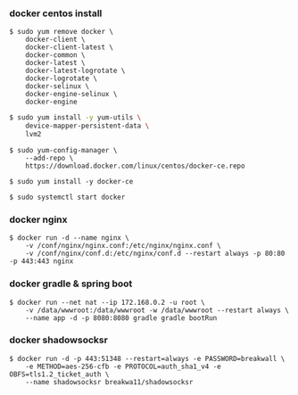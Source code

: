 ### docker centos install

```
$ sudo yum remove docker \
    docker-client \
    docker-client-latest \
    docker-common \
    docker-latest \
    docker-latest-logrotate \
    docker-logrotate \
    docker-selinux \
    docker-engine-selinux \
    docker-engine
```

```bash
$ sudo yum install -y yum-utils \
    device-mapper-persistent-data \
    lvm2
```

```
$ sudo yum-config-manager \
    --add-repo \
    https://download.docker.com/linux/centos/docker-ce.repo
```

```
$ sudo yum install -y docker-ce
```

```
$ sudo systemctl start docker
```

### docker nginx

```
$ docker run -d --name nginx \
    -v /conf/nginx/nginx.conf:/etc/nginx/nginx.conf \
    -v /conf/nginx/conf.d:/etc/nginx/conf.d --restart always -p 80:80 -p 443:443 nginx
```

### docker gradle & spring boot

```
$ docker run --net nat --ip 172.168.0.2 -u root \
    -v /data/wwwroot:/data/wwwroot -w /data/wwwroot --restart always \
    --name app -d -p 8080:8080 gradle gradle bootRun
```

### docker shadowsocksr

```
$ docker run -d -p 443:51348 --restart=always -e PASSWORD=breakwall \
    -e METHOD=aes-256-cfb -e PROTOCOL=auth_sha1_v4 -e OBFS=tls1.2_ticket_auth \
    --name shadowsocksr breakwa11/shadowsocksr
```



